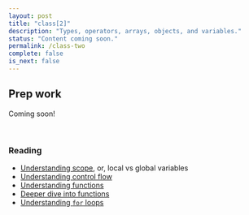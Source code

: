 ```yaml
---
layout: post
title: "class[2]"
description: "Types, operators, arrays, objects, and variables."
status: "Content coming soon."
permalink: /class-two
complete: false
is_next: false
---
```



<h2 class="header large-header">Prep work</h2>

Coming soon!

<br>

<h3 class="header medium-header">Reading</h3>

* <a href="http://www.w3schools.com/js/js_scope.asp" target="blank">Understanding scope</a>, or, local vs global variables
* <a href="http://prasadhonrao.com/javascript-series-part-11-control-flow-statements/" target="blank">Understanding control flow</a>
* <a href="http://www.w3schools.com/js/js_functions.asp" target="">Understanding functions</a>
* <a href="http://eloquentjavascript.net/03_functions.html" target="blank">Deeper dive into functions</a>
* <a href="http://www.w3schools.com/js/js_loop_for.asp" target="blank">Understanding `for` loops</a>
